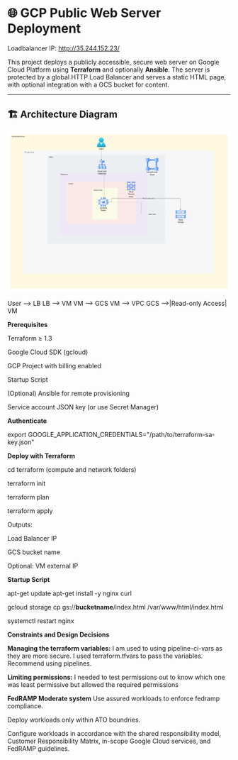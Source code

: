 # 🌐 GCP Public Web Server Deployment

Loadbalancer IP: http://35.244.152.23/

This project deploys a publicly accessible, secure web server on Google Cloud Platform using **Terraform** and optionally **Ansible**. The server is protected by a global HTTP Load Balancer and serves a static HTML page, with optional integration with a GCS bucket for content.

---

## 🏗️ Architecture Diagram


![alt text](<Blank diagram.jpeg>)


  User --> LB
  LB --> VM
  VM --> GCS
  VM --> VPC
  GCS -->|Read-only Access| VM


**Prerequisites**

Terraform ≥ 1.3

Google Cloud SDK (gcloud)

GCP Project with billing enabled

Startup Script

(Optional) Ansible for remote provisioning

Service account JSON key (or use Secret Manager)

**Authenticate**

export GOOGLE_APPLICATION_CREDENTIALS="/path/to/terraform-sa-key.json"


**Deploy with Terraform**

cd terraform (compute and network folders)

terraform init

terraform plan

terraform apply

Outputs:

Load Balancer IP

GCS bucket name

Optional: VM external IP


**Startup Script**

apt-get update
apt-get install -y nginx curl

gcloud storage cp gs://**bucketname**/index.html /var/www/html/index.html

systemctl restart nginx


**Constraints and Design Decisions**

**Managing the terraform variables:** I am used to using pipeline-ci-vars as they are more secure. I used terraform.tfvars to pass the variables. Recommend using pipelines.

**Limiting permissions:** I needed to test permissions out to know which one was least permissive but allowed the required permissions


**FedRAMP Moderate system**
Use assured workloads to enforce fedramp compliance.

Deploy workloads only within ATO boundries.

Configure workloads in accordance with the shared responsibility model, Customer Responsibility Matrix, in-scope Google Cloud services, and FedRAMP guidelines.
